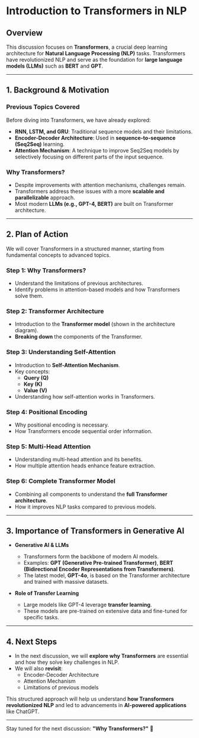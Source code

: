 # Introduction to Transformers in NLP

## Overview

This discussion focuses on **Transformers**, a crucial deep learning architecture for **Natural Language Processing (NLP)** tasks. Transformers have revolutionized NLP and serve as the foundation for **large language models (LLMs)** such as **BERT** and **GPT**.

---

## 1. Background & Motivation

### Previous Topics Covered

Before diving into Transformers, we have already explored:

- **RNN, LSTM, and GRU**: Traditional sequence models and their limitations.
- **Encoder-Decoder Architecture**: Used in **sequence-to-sequence (Seq2Seq)** learning.
- **Attention Mechanism**: A technique to improve Seq2Seq models by selectively focusing on different parts of the input sequence.

### Why Transformers?

- Despite improvements with attention mechanisms, challenges remain.
- Transformers address these issues with a more **scalable and parallelizable** approach.
- Most modern **LLMs (e.g., GPT-4, BERT)** are built on Transformer architecture.

---

## 2. Plan of Action

We will cover Transformers in a structured manner, starting from fundamental concepts to advanced topics.

### **Step 1: Why Transformers?**

- Understand the limitations of previous architectures.
- Identify problems in attention-based models and how Transformers solve them.

### **Step 2: Transformer Architecture**

- Introduction to the **Transformer model** (shown in the architecture diagram).
- **Breaking down** the components of the Transformer.

### **Step 3: Understanding Self-Attention**

- Introduction to **Self-Attention Mechanism**.
- Key concepts:
  - **Query (Q)**
  - **Key (K)**
  - **Value (V)**
- Understanding how self-attention works in Transformers.

### **Step 4: Positional Encoding**

- Why positional encoding is necessary.
- How Transformers encode sequential order information.

### **Step 5: Multi-Head Attention**

- Understanding multi-head attention and its benefits.
- How multiple attention heads enhance feature extraction.

### **Step 6: Complete Transformer Model**

- Combining all components to understand the **full Transformer architecture**.
- How it improves NLP tasks compared to previous models.

---

## 3. Importance of Transformers in Generative AI

- **Generative AI & LLMs**

  - Transformers form the backbone of modern AI models.
  - Examples: **GPT (Generative Pre-trained Transformer)**, **BERT (Bidirectional Encoder Representations from Transformers)**.
  - The latest model, **GPT-4o**, is based on the Transformer architecture and trained with massive datasets.

- **Role of Transfer Learning**
  - Large models like GPT-4 leverage **transfer learning**.
  - These models are pre-trained on extensive data and fine-tuned for specific tasks.

---

## 4. Next Steps

- In the next discussion, we will **explore why Transformers** are essential and how they solve key challenges in NLP.
- We will also **revisit**:
  - Encoder-Decoder Architecture
  - Attention Mechanism
  - Limitations of previous models

This structured approach will help us understand **how Transformers revolutionized NLP** and led to advancements in **AI-powered applications** like ChatGPT.

---

Stay tuned for the next discussion: **"Why Transformers?"** 🚀
